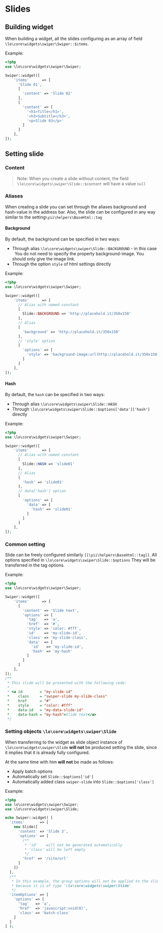 # Slides

## Building widget

When building a widget, all the slides configuring as an array of field `\lo\core\widgets\swiper\Swiper::$items`.

Example:

```PHP
<?php
use \lo\core\widgets\swiper\Swiper;

Swiper::widget([
    'items'      => [
      'Slide 01',
      [
        'content' => 'Slide 02'
      ],
      [
        'content' => [
          '<h1>Title</h1>',
          '<h3>Subtitle</h3>',
          '<p>Slide 03</p>'
        ]
      ]
    ],
]);
```
## Setting slide
### Content

> Note: When you create a slide without content, the field `\lo\core\widgets\swiper\Slide::$content` will have a value `null`

### Aliases

When creating a slide you can set through the aliases background and hash-value in the address bar.
Also, the slide can be configured in any way similar to the setting`\yii\helpers\BaseHtml::tag`

#### Background

By default, the background can be specified in two ways:

* Through alias `\lo\core\widgets\swiper\Slide::BACKGROUND` - in this case
  You do not need to specify the property background-image. You should only give the image link.
* Through the option `style` of html settings directly

Example:

```PHP
<?php
use \lo\core\widgets\swiper\Swiper;

Swiper::widget([
    'items'      => [
      // Alias with named constant
      [
        Slide::BACKGROUND => 'http://placehold.it/350x150'
      ],
      // Alias
      [
        'background' => 'http://placehold.it/350x150'
      ],
      // 'style' option
      [
        'options' => [
          'style' => 'background-image:url(http://placehold.it/350x150)'
        ]
      ]
    ],
]);
```
#### Hash

By default, the `hash` can be specified in two ways:

* Through alias `\lo\core\widgets\swiper\Slide::HASH`
* Through `\lo\core\widgets\swiper\Slide::$options['data']['hash']` directly

Example:

```PHP
<?php
use \lo\core\widgets\swiper\Swiper;

Swiper::widget([
    'items'      => [
      // Alias with named constant
      [
        Slide::HASH => 'slide01'
      ],
      // Alias
      [
        'hash' => 'slide01'
      ],
      // data['hash'] option
      [
        'options' => [
          'data' => [
            'hash' => 'slide01'
          ]
        ]
      ]
    ],
]);
```
### Common setting

Slide can be freely configured similarly `[[\yii\helpers\BaseHtml::tag]]`.
All options specified in `\lo\core\widgets\swiper\Slide::$options` They will be transferred in the tag options.

Example:

```PHP
<?php
use \lo\core\widgets\swiper\Swiper;

Swiper::widget([
    'items'      => [
      [
        'content' => 'Slide text',
        'options' => [
          'tag'   => 'a',
          'href'  => '#',
          'style' => 'color: #fff',
          'id'    => 'my-slide-id',
          'class' => 'my-slide-class',
          'data'  => [
            'id'   => 'my-slide-id',
            'hash' => 'my-hash'
          ]
        ]
      ]
    ],
]);
/**
 * This slide will be presented with the following code:
 *
 * <a id        = "my-slide-id" 
 *    class     = "swiper-slide my-slide-class" 
 *    href      = "#" 
 *    style     = "color: #fff" 
 *    data-id   = "my-data-slide-id" 
 *    data-hash = "my-hash">Slide text</a>
 */
```

### Setting objects `\lo\core\widgets\swiper\Slide`

When transferring to the widget as slide object instance of `\lo\core\widgets\swiper\Slide`
**will not** be produced setting the slide, since it implies that it is already fully configured.

At the same time with him **will not** be made as follows:

* Apply batch options
* Automatically set `Slide::$options['id']`
* Automatically added class `swiper-slide` into `Slide::$options['class']`

Example:

```PHP
<?php
use lo\core\widgets\swiper\Swiper;
use \lo\core\widgets\swiper\Slide;

echo Swiper::widget( [
  'items'       => [
    new Slide([
      'content' => 'Slide 3', 
      'options' => [
        /**
         * 'id'    will not be generated automatically
         * 'class' will be left empty
         */
        'href' => '/site/url'
      ]
    ])
  ],
  /**
   * In this example, the group options will not be applied to the slide,
   * because it is of type '\lo\core\widgets\swiper\Slide'
   */
  'itemOptions' => [
    'options' => [
      'tag'   => 'a',
      'href'  => 'javascript:void(0)',
      'class' => 'batch-class'
    ]
  ]
] );
```
